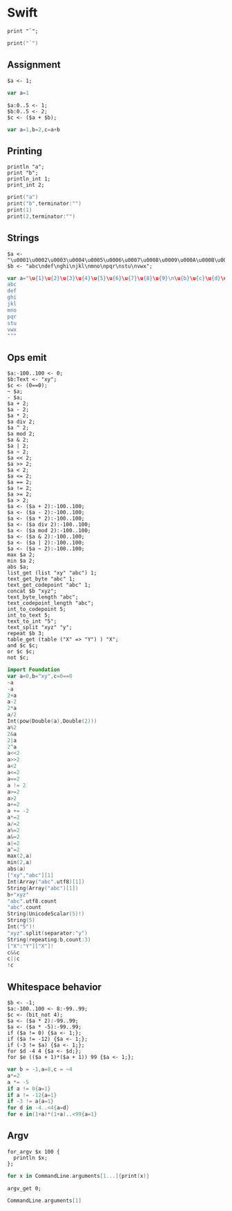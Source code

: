 # Swift

```polygolf
print "`";
```

```swift nogolf
print("`")
```

## Assignment

```polygolf
$a <- 1;
```

```swift nogolf
var a=1
```

```polygolf
$a:0..5 <- 1;
$b:0..5 <- 2;
$c <- ($a + $b);
```

```swift nogolf
var a=1,b=2,c=a+b
```

## Printing

```polygolf
println "a";
print "b";
println_int 1;
print_int 2;
```

```swift nogolf
print("a")
print("b",terminator:"")
print(1)
print(2,terminator:"")
```

## Strings

```polygolf
$a <- "\u0001\u0002\u0003\u0004\u0005\u0006\u0007\u0008\u0009\u000A\u000B\u000C\u000D\u000E\u000F\u0010\u0011\u0012\u0013\u0014\u0015\u0016\u0017\u0018\u0019\u001A\u001B\u001C\u001D\u001E\u001F";
$b <- "abc\ndef\nghi\njkl\nmno\npqr\nstu\nvwx";
```

```swift nogolf
var a="\u{1}\u{2}\u{3}\u{4}\u{5}\u{6}\u{7}\u{8}\u{9}\n\u{b}\u{c}\u{d}\u{e}\u{f}\u{10}\u{11}\u{12}\u{13}\u{14}\u{15}\u{16}\u{17}\u{18}\u{19}\u{1a}\u{1b}\u{1c}\u{1d}\u{1e}\u{1f}",b="""
abc
def
ghi
jkl
mno
pqr
stu
vwx
"""
```

## Ops emit

```polygolf
$a:-100..100 <- 0;
$b:Text <- "xy";
$c <- (0==0);
~ $a;
- $a;
$a + 2;
$a - 2;
$a * 2;
$a div 2;
$a ^ 2;
$a mod 2;
$a & 2;
$a | 2;
$a ~ 2;
$a << 2;
$a >> 2;
$a < 2;
$a <= 2;
$a == 2;
$a != 2;
$a >= 2;
$a > 2;
$a <- ($a + 2):-100..100;
$a <- ($a - 2):-100..100;
$a <- ($a * 2):-100..100;
$a <- ($a div 2):-100..100;
$a <- ($a mod 2):-100..100;
$a <- ($a & 2):-100..100;
$a <- ($a | 2):-100..100;
$a <- ($a ~ 2):-100..100;
max $a 2;
min $a 2;
abs $a;
list_get (list "xy" "abc") 1;
text_get_byte "abc" 1;
text_get_codepoint "abc" 1;
concat $b "xyz";
text_byte_length "abc";
text_codepoint_length "abc";
int_to_codepoint 5;
int_to_text 5;
text_to_int "5";
text_split "xyz" "y";
repeat $b 3;
table_get (table ("X" => "Y") ) "X";
and $c $c;
or $c $c;
not $c;
```

```swift nogolf
import Foundation
var a=0,b="xy",c=0==0
~a
-a
2+a
a-2
2*a
a/2
Int(pow(Double(a),Double(2)))
a%2
2&a
2|a
2^a
a<<2
a>>2
a<2
a<=2
a==2
a != 2
a>=2
a>2
a+=2
a += -2
a*=2
a/=2
a%=2
a&=2
a|=2
a^=2
max(2,a)
min(2,a)
abs(a)
["xy","abc"][1]
Int(Array("abc".utf8)[1])
String(Array("abc")[1])
b+"xyz"
"abc".utf8.count
"abc".count
String(UnicodeScalar(5)!)
String(5)
Int("5")!
"xyz".split(separator:"y")
String(repeating:b,count:3)
["X":"Y"]["X"]!
c&&c
c||c
!c
```

## Whitespace behavior

```polygolf
$b <- -1;
$a:-100..100 <- 8:-99..99;
$c <- (bit_not 4);
$a <- ($a * 2):-99..99;
$a <- ($a * -5):-99..99;
if ($a != 0) {$a <- 1;};
if ($a != -12) {$a <- 1;};
if (-3 != $a) {$a <- 1;};
for $d -4 4 {$a <- $d;};
for $e (($a + 1)*($a + 1)) 99 {$a <- 1;};
```

```swift nogolf
var b = -1,a=8,c = ~4
a*=2
a *= -5
if a != 0{a=1}
if a != -12{a=1}
if -3 != a{a=1}
for d in -4..<4{a=d}
for e in(1+a)*(1+a)..<99{a=1}
```

## Argv

```polygolf
for_argv $x 100 {
  println $x;
};
```

```swift nogolf
for x in CommandLine.arguments[1...]{print(x)}
```

```polygolf
argv_get 0;
```

```swift nogolf
CommandLine.arguments[1]
```
